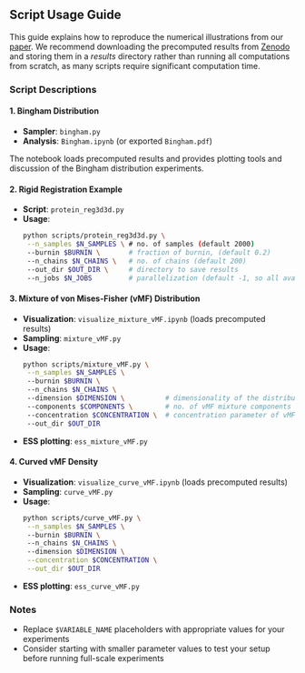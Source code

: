 ## Script Usage Guide

This guide explains how to reproduce the numerical illustrations from our [paper](https://doi.org/10.48550/arXiv.2301.08056). We recommend downloading the precomputed results from [Zenodo](https://doi.org/10.5281/zenodo.15610462) and storing them in a *results* directory rather than running all computations from scratch, as many scripts require significant computation time.

### Script Descriptions

#### 1. Bingham Distribution
- **Sampler**: `bingham.py`
- **Analysis**: `Bingham.ipynb` (or exported `Bingham.pdf`)

The notebook loads precomputed results and provides plotting tools and discussion of the Bingham distribution experiments.

#### 2. Rigid Registration Example
- **Script**: `protein_reg3d3d.py`
- **Usage**:
   ```sh
   python scripts/protein_reg3d3d.py \
    --n_samples $N_SAMPLES \ # no. of samples (default 2000)
    --burnin $BURNIN \       # fraction of burnin, (default 0.2)
    --n_chains $N_CHAINS \   # no. of chains (default 200)
    --out_dir $OUT_DIR \     # directory to save results
    --n_jobs $N_JOBS         # parallelization (default -1, so all available CPUs)
   ```

#### 3. Mixture of von Mises-Fisher (vMF) Distribution
- **Visualization**: `visualize_mixture_vMF.ipynb` (loads precomputed results)
- **Sampling**: `mixture_vMF.py`
- **Usage**:
   ```sh
   python scripts/mixture_vMF.py \
    --n_samples $N_SAMPLES \           
    --burnin $BURNIN \                
    --n_chains $N_CHAINS \            
    --dimension $DIMENSION \          # dimensionality of the distribution
    --components $COMPONENTS \        # no. of vMF mixture components (default 5)
    --concentration $CONCENTRATION \  # concentration parameter of vMF 
    --out_dir $OUT_DIR                
   ```
- **ESS plotting**: `ess_mixture_vMF.py`

#### 4. Curved vMF Density
- **Visualization**: `visualize_curve_vMF.ipynb` (loads precomputed results)
- **Sampling**: `curve_vMF.py`
- **Usage**:
   ```sh
   python scripts/curve_vMF.py \
    --n_samples $N_SAMPLES \         
    --burnin $BURNIN \               
    --n_chains $N_CHAINS \          
    --dimension $DIMENSION \
    --concentration $CONCENTRATION \
    --out_dir $OUT_DIR
   ```
- **ESS plotting**: `ess_curve_vMF.py`

### Notes
- Replace `$VARIABLE_NAME` placeholders with appropriate values for your experiments
- Consider starting with smaller parameter values to test your setup before running full-scale experiments
